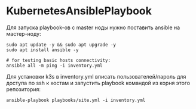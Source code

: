 # KubernetesAnsiblePlaybook


Для запуска playbook-ов с master ноды нужно поставить ansible на мастер-ноду: 

```shell
sudo apt update -y && sudo apt upgrade -y
sudo apt install ansible -y

# for testing basic hosts connectivity:
ansible all -m ping -i inventory.yml 
```

Для установки k3s в inventory.yml вписать пользователей/пароль для доступа по ssh к хостам и запустить playbook командой из корня этого репозитория:

```shell
ansible-playbook playbooks/site.yml -i inventory.yml
```